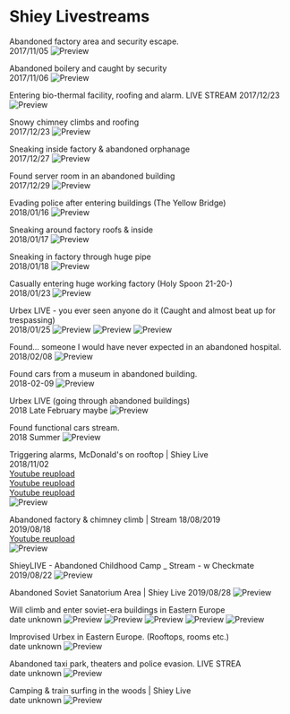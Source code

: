 # Shiey Livestreams

Abandoned factory area and security escape.  
2017/11/05
![Preview](stream_preview/2017-11-05.jpg)

Abandoned boilery and caught by security  
2017/11/06
![Preview](stream_preview/2017-11-06.jpg)

Entering bio-thermal facility, roofing and alarm. LIVE STREAM
2017/12/23
![Preview](stream_preview/2017-12-23A.jpg)

Snowy chimney climbs and roofing  
2017/12/23
![Preview](stream_preview/2017-12-23B.jpg)

Sneaking inside factory & abandoned orphanage  
2017/12/27
![Preview](stream_preview/2017-12-27.jpg)

Found server room in an abandoned building  
2017/12/29
![Preview](stream_preview/2017-12-29.jpg)

Evading police after entering buildings (The Yellow Bridge)  
2018/01/16
![Preview](stream_preview/2018-01-16.jpg)

Sneaking around factory roofs & inside  
2018/01/17
![Preview](stream_preview/2018-01-17.jpg)

Sneaking in factory through huge pipe  
2018/01/18
![Preview](stream_preview/2018-01-18.jpg)

Casually entering huge working factory (Holy Spoon 21-20-)  
2018/01/23
![Preview](stream_preview/2018-01-23.jpg)

Urbex LIVE - you ever seen anyone do it (Caught and almost beat up for trespassing)  
2018/01/25
![Preview](stream_preview/2018-01-25_1.jpg)
![Preview](stream_preview/2018-01-25_2.jpg)
![Preview](stream_preview/2018-01-25_3.jpg)

Found... someone I would have never expected in an abandoned hospital.  
2018/02/08
![Preview](stream_preview/2018-02-08.jpg)

Found cars from a museum in abandoned building.  
2018-02-09
![Preview](stream_preview/2018-02-09.jpg)

Urbex LIVE (going through abandoned buildings)  
2018 Late February maybe
![Preview](stream_preview/2018-Late.jpg)

Found functional cars stream.  
2018 Summer
![Preview](stream_preview/2018-Summer.jpg)

Triggering alarms, McDonald's on rooftop | Shiey Live  
2018/11/02  
[Youtube reupload](https://www.youtube.com/watch?v=iHaj2lXz9J0)  
[Youtube reupload](https://www.youtube.com/watch?v=FjHGqGLPAS8)  
[Youtube reupload](https://www.youtube.com/watch?v=PZh3YlR85Lg)  
![Preview](stream_preview/Triggering_alarms__McDonald_s_on_rooftop___Shiey_Live.jpg)

Abandoned factory & chimney climb | Stream 18/08/2019  
2019/08/18  
[Youtube reupload](https://www.youtube.com/watch?v=klyDw8HvPEM)  
![Preview](stream_preview/2019-08-18.jpg)

ShieyLIVE - Abandoned Childhood Camp _ Stream - w Checkmate  
2019/08/22
![Preview](stream_preview/2019-08-22.jpg)

Abandoned Soviet Sanatorium Area | Shiey Live
2019/08/28
![Preview](stream_preview/Abandoned_Soviet_Sanatorium_Area___Shiey_Live.jpg)

Will climb and enter soviet-era buildings in Eastern Europe  
date unknown
![Preview](stream_preview/Will_climb_and_enter_soviet-era_buildings_in_Eastern_Europe1.jpg)
![Preview](stream_preview/Will_climb_and_enter_soviet-era_buildings_in_Eastern_Europe2.jpg)
![Preview](stream_preview/Will_climb_and_enter_soviet-era_buildings_in_Eastern_Europe3.jpg)
![Preview](stream_preview/Will_climb_and_enter_soviet-era_buildings_in_Eastern_Europe4.jpg)
![Preview](stream_preview/Will_climb_and_enter_soviet-era_buildings_in_Eastern_Europe5.jpg)

Improvised Urbex in Eastern Europe. (Rooftops, rooms etc.)  
date unknown
![Preview](stream_preview/Improvised_Urbex_in_Eastern_Europe._Rooftops_rooms_etc..jpg)

Abandoned taxi park, theaters and police evasion. LIVE STREA  
date unknown
![Preview](stream_preview/Abandoned_taxi_park_theaters_and_police_evasion._LIVE_STREA.jpg)

Camping & train surfing in the woods | Shiey Live  
date unknown
![Preview](stream_preview/Camping___train_surfing_in_the_woods___Shiey_Live.jpg)